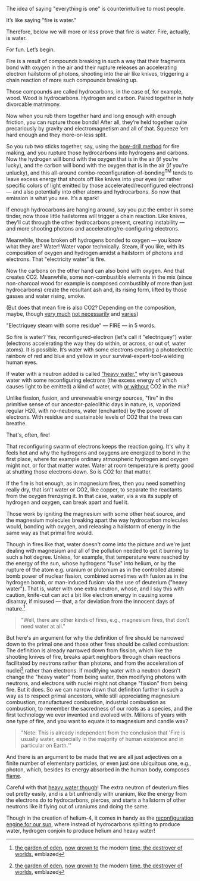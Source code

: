 The idea of saying "everything is one" is counterintuitive to most people.

It’s like saying "fire is water."

Therefore, below we will more or less prove that fire is water. Fire, actually, is water.

For fun. Let’s begin.

Fire is a result of compounds breaking in such a way that their fragments bond with oxygen in the air and their rupture releases an accelerating electron hailstorm of <!--accelerative electrons and--> photons, shooting into the air like knives, triggering a chain reaction of more such compounds breaking up.

Those compounds are called hydrocarbons, in the case of, for example, wood. Wood is hydrocarbons. Hydrogen and carbon. Paired together in holy divorcable matrimony.

Now when you rub them together hard and long enough with enough friction, you can rupture those bonds! After all, they’re held together quite precariously by gravity and electromagnetism and all of that. Squeeze ‘em hard enough and they more-or-less split.

So you rub two sticks together, say, using the [bow-drill method](https://youtu.be/_tpBCflcekU?si=XjzJAv3v1z3UOYJF) for fire making, and you rupture those hydrocarbons into hydrogens and carbons. Now the hydrogen will bond with the oxygen that is in the air (if you’re lucky), and the carbon will bond with the oxygen that is in the air  (if you’re unlucky), and this all-around combo-reconfiguration-of-bonding<sup>TM</sup> tends to leave excess energy that shoots off like knives into your eyes (or rather specific colors of light emitted by those accelerated/reconfigured electrons) — and also potentially into other atoms and hydrocarbons. So now that emission is what you see. It’s a spark!

If enough hydrocarbons are hanging around, say you put the ember in some tinder, now those little hailstorms will trigger a chain reaction. Like knives, they’ll cut through the other hydrocarbons present, creating instability — and more shooting photons and accelerating/re-configuring electrons. 

Meanwhile, those broken off hydrogens bonded to oxygen — you know what they are? Water! Water vapor technically. Steam, if you like, with its composition of oxygen and hydrogen amidst a hailstorm of photons and electrons. That "electricity water" is fire. 

Now the carbons on the other hand can also bond with oxygen. And that creates CO2. Meanwhile, some non-combustible elements in the mix (since non-charcoal wood for example is composed combustibly of more than just hydrocarbons) create the resultant ash and, its rising form, lifted by those gasses and water rising, smoke. 

(But does that mean fire is also CO2? Depending on the composition, maybe, though [very much](https://www.osha.gov/green-jobs/hydrogen/fire-explosion#:~:text=Hydrogen%20used%20in%20the%20fuel,a%20leak%20can%20be%20detected.) [not necessarily](https://www.quora.com/Can-you-burn-something-without-producing-CO2) and [varies](https://theconversation.com/curious-kids-if-steam-contains-water-what-does-smoke-from-fire-contain-172505))

"Electriquey steam with some residue" — FIRE — in 5 words.

So fire is water? Yes, reconfigured-electron (let's call it "electriquey") water (electrons accelerating the way they do within, or across, or out of, water atoms). It is possible. It’s water with some electrons creating a photoelectric rainbow of red and blue and yellow in your survival-expert-tool-wielding human eyes.

If water with a neutron added is called ["heavy water,"](https://en.wikipedia.org/wiki/Heavy_water) why isn't gaseous water with some reconfiguring electrons (the excess energy of which causes light to be emitted) a kind of water, with [or without](https://www.osha.gov/green-jobs/hydrogen/fire-explosion#:~:text=Hydrogen%20used%20in%20the%20fuel,a%20leak%20can%20be%20detected.) CO2 in the mix?<!--[^5]-->

Unlike fission, fusion<!-- (the sun's fire, undergoing fusion rather than combustion, is quite often heavy water)-->, and unrenewable energy sources, "fire" in the primitive sense of our ancestor-paleolithic days in nature, is, vaporized regular H20, with no-neutrons, water (enchanted) by the power of electrons. With residue and sustainable levels of CO2 that the trees can breathe. 

That's, often, fire!

That reconfiguring swarm of electrons keeps the reaction going. It's why it feels hot and why the hydrogens and oxygens are energized to bond in the first place, where for example ordinary atmospheric hydrogen and oxygen might not, or for that matter water. Water at room temperature is pretty good at shutting those electrons down. So is CO2 for that matter. 

<!--
That’s fire! Or maybe the whole sum is fire, and "heavy water" should be renamed something else and only something else.

Disclaimer: this is meant to be educational comedy.

It still reads like tragedy.
-->

If the fire is hot enough, as in magnesium fires, then you need something really dry, that isn't water or CO2, like copper, to separate the reactants from the oxygen frenzying it. In that case, water, vis a vis its supply of hydrogen and oxygen, can break apart and <!--actually--> fuel it. 

Those work by igniting the magnesium with some other heat source, and the magnesium molecules breaking apart the way hydrocarbon molecules would, bonding with oxygen, and releasing a hailstorm of energy in the same way as that primal fire would.

Though in fires like that, water doesn't come into the picture and we're just dealing with magnesium and all of the pollution needed to get it burning to such a hot degree. Unless, for example, that temperature were reached by the energy of the sun, whose hydrogens "fuse" into helium, or by the rupture of the atom e.g. uranium or plutonium as in the controlled atomic bomb power of nuclear fission, combined sometimes with fusion as in the hydrogen bomb, or man-induced fusion: via the use of deuterium ("heavy water"). That is, water with one extra neutron, whose, and I say this with caution, knife-cut can act a bit like electron energy in causing some disarray, if misused — that, a far deviation from the innocent days of nature.[^3]

> "Well, there are other kinds of fires, e.g., magnesium fires, that don't need water at all."<!--[^6]-->

<!--"Fire is usually water." Especially in the majority of human existence and in particular on Earth.-->

But here's an argument for why the definition of fire should be narrowed down to the primal one and those other fires should be called combustion: The definition is already narrowed down from fission, which like the shooting knives of fire, breaks apart neighbors through chain reactions facilitated by neutrons rather than photons, and from the acceleration of nuclei[^3] rather than electrons. If modifying water with a neutron doesn't change the "heavy water" from being water, then modifying photons with neutrons, and electrons with nuclei might not change "fission" from being fire. But it does. So we can narrow down that definition further in such a way as to respect primal ancestors, while still appreciating magnesium combustion, manufactured combustion, industrial combustion as combustion, to remember the sacredness of our roots as a species, and the first technology we ever invented and evolved with. Millions of years with one type of fire, and you want to equate it to magnesium and candle wax? 

> "Note: This is already independent from the conclusion that 'Fire is usually water, especially in the majority of human existence and in particular on Earth.'"

<!--
Yes, but the Garden of Eden wants its fire back.

> "Yes, and I'm Saruman, building my Urak-hai army with 'false' fires," Webster dictionary says snobbishly, thinking it's being sarcastic.

[All the armies of Rohan and the Ents rally to defeat Isengard].

"Wait, but why would Ents care about respecting fires as burning hydrocarbons, if they're made of hydrocarbons?" asks Merry about the Ents, the ancient living trees that can walk and talk.

"Because," the Ent begins, slowly. "It was the ancients who took our branches, sometimes our bodies, yes. But Saruman has destroyed all the forests. The ancients held sacred the Ents, rarely chose Ent over tree for their fire. Those trees that they burned left carbon for Ents to breathe, not from Ent bark. But Saruman, has forsaken the Ents. He doesn't see hydrocarbon from Ent. He burns all."

> "Got it," Saruman says. "Hydrocarbon is not Ent." And he proceeds with his burning.[^6]
-->

And there is an argument to be made that we are all just adjectives on a finite number of elementary particles, or even just one ubiquitous one, e.g., photon, which, besides its energy absorbed in the human body, composes [flame](https://www.google.com/search?client=safari&rls=en&q=difference+between+flame+and+fire&ie=UTF-8&oe=UTF-8). 

Careful with that [heavy water though](https://en.wikipedia.org/wiki/CANDU_reactor)! The extra neutron of deuterium flies out pretty easily, and is a bit unfriendly with uranium, like the energy from the electrons do to hydrocarbons, pierces, and starts a hailstorm of other neutrons like it flying out of uraniums and doing the same.

Though in the creation of helium-4, it comes in handy as the [reconfiguration engine for our sun](https://energyeducation.ca/encyclopedia/Nuclear_fusion_in_the_Sun#:~:text=This%20resulting%20proton%2Dneutron%20pair,and%20are%20released%20as%20sunlight.), where instead of hydrocarbons splitting to produce water, hydrogen conjoin to produce helium and heavy water!

<!--
[^2]: Magnesium fire produces a lot of pollution.
-->
[^3]: [the garden of eden](https://github.com/slerman12/BrokenWisdoms/blob/1a40b9eeba475368712def76444c3317418c318d/Philosophy/Fire.md), [now grown to](https://translate.google.com/?sl=sa&tl=en&text=कालोऽस्मि%20लोकक्षयकृत्प्रवृद्धो&op=translate) the modern [time, the destroyer of worlds](https://scroll.in/article/1053670/now-i-am-become-death-the-destroyer-of-worlds-truth-and-lies-in-oppenheimers-gita-moment#:~:text=Verse%2011.32%20of%20the%20Gita,here%20to%20annihilate%20the%20worlds.”), emblazed
<!--
[^4]: Unlike fission, fusion (the sun's fire, undergoing fusion rather than combustion, is quite often heavy water), and unrenewable energy sources, "fire" in the primitive sense of our ancestor-paleolithic days in nature, is, vaporized regular H20, with no-neutrons, water (enchanted) by the power of electrons. With residue and sustainable levels of CO2 that the trees can breathe. 
[^5]: And there is an argument to be made that we are all just adjectives on a finite number of elementary particles, or even just one ubiquitous one, e.g., photon. 
-->
<!--We are all flame.--><!-- And depending on the reference frame, those adjectives may widely vary.-->
<!--[Does anyone else hear candle "flame" as sounding more natural than candle "fire?"](https://www.google.com/search?client=safari&rls=en&q=difference+between+flame+and+fire&ie=UTF-8&oe=UTF-8)-->
<!--"Candle wick fire" sounds perfectly fine though, because the wick is burning, the candle is lit with flame.-->

<!--
[^6]: This is a reflection of how you start with an interesting premise, educate people a lot with it, and then at the end they forget to attribute the person and premise who and that taught and showed them all of those things, and only notice the original premise. But technically, the original premise is accurate. "The idea of saying 'everything is one' is counterintuitive to most people." and I think I just showed that pretty well, as well as following through on my "Therefore." Once all of the material is burned through, the teacher is just cooked meat.
-->

